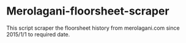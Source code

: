# Merolagani-floorsheet-scraper

This script scraper the floorsheet history from merolagani.com since 2015/1/1 to required date.

